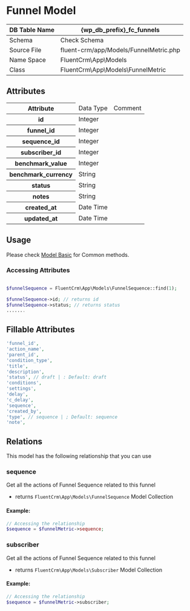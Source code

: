 # Funnel Model

| DB Table Name | {wp_db_prefix}_fc_funnels                                                |
|---------------|--------------------------------------------------------------------------|
| Schema        | <a :href="$withBase('/database/#fc-subscribers-table')">Check Schema</a> |
| Source File   | fluent-crm/app/Models/FunnelMetric.php                                   |
| Name Space    | FluentCrm\App\Models                                                     |
| Class         | FluentCrm\App\Models\FunnelMetric                                        |

## Attributes
<table>
    <thead>
        <tr>
           <th>Attribute</th>
           <td>Data Type</td>
           <td>Comment</td>
      </tr>
    </thead>
    <tbody>
        <tr>
            <th>id</th>
            <td>Integer</td>
            <td></td>
        </tr>
        <tr>
            <th>funnel_id</th>
            <td>Integer</td>
            <td></td>
        </tr>
        <tr>
            <th>sequence_id</th>
            <td>Integer</td>
            <td></td>
        </tr>
        <tr>
            <th>subscriber_id</th>
            <td>Integer</td>
            <td></td>
        </tr>
        <tr>
            <th>benchmark_value</th>
            <td>Integer</td>
            <td></td>
        </tr>
        <tr>
            <th>benchmark_currency</th>
            <td> String</td>
            <td></td>
        </tr>
        <tr>
            <th>status</th>
            <td>String</td>
            <td></td>
        </tr>
        <tr>
            <th>notes</th>
            <td>String</td>
            <td></td>
        </tr>
        <tr>
            <th>created_at</th>
            <td>Date Time</td>
            <td></td>
        </tr>
        <tr>
            <th>updated_at</th>
            <td>Date Time</td>
            <td></td>
        </tr>
    </tbody>
</table>

## Usage

Please check <a href="/database/models/">Model Basic</a> for Common methods.

### Accessing Attributes

```php 

$funnelSequence = FluentCrm\App\Models\FunnelSequence::find(1);

$funnelSequence->id; // returns id
$funnelSequence->status; // returns status
.......
```

## Fillable Attributes

```php
'funnel_id',
'action_name',
'parent_id',
'condition_type',
'title',
'description',
'status', // draft | : Default: draft
'conditions',
'settings',
'delay',
'c_delay',
'sequence',
'created_by',
'type', // sequence | ; Default: sequence
'note',

```

## Relations
This model has the following relationship that you can use

### sequence
Get all the actions of Funnel Sequence related to this funnel
- returns `FluentCrm\App\Models\FunnelSequence` Model Collection
#### Example:
```php 
// Accessing the relationship
$sequence = $funnelMetric->sequence;
```
### subscriber
Get all the actions of Funnel Sequence related to this funnel
- returns `FluentCrm\App\Models\Subscriber` Model Collection
#### Example:
```php 
// Accessing the relationship
$sequence = $funnelMetric->subscriber;
```


